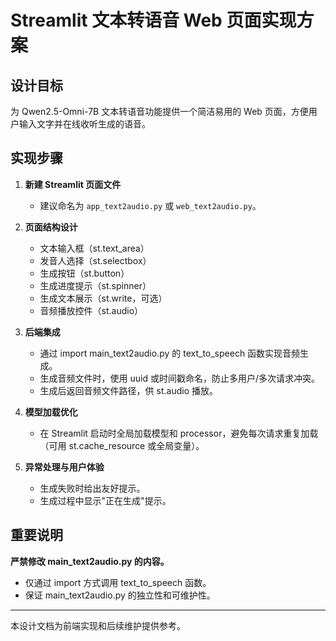 # Streamlit 文本转语音 Web 页面实现方案

## 设计目标
为 Qwen2.5-Omni-7B 文本转语音功能提供一个简洁易用的 Web 页面，方便用户输入文字并在线收听生成的语音。

## 实现步骤
1. **新建 Streamlit 页面文件**
   - 建议命名为 `app_text2audio.py` 或 `web_text2audio.py`。

2. **页面结构设计**
   - 文本输入框（st.text_area）
   - 发音人选择（st.selectbox）
   - 生成按钮（st.button）
   - 生成进度提示（st.spinner）
   - 生成文本展示（st.write，可选）
   - 音频播放控件（st.audio）

3. **后端集成**
   - 通过 import main_text2audio.py 的 text_to_speech 函数实现音频生成。
   - 生成音频文件时，使用 uuid 或时间戳命名，防止多用户/多次请求冲突。
   - 生成后返回音频文件路径，供 st.audio 播放。

4. **模型加载优化**
   - 在 Streamlit 启动时全局加载模型和 processor，避免每次请求重复加载（可用 st.cache_resource 或全局变量）。

5. **异常处理与用户体验**
   - 生成失败时给出友好提示。
   - 生成过程中显示"正在生成"提示。

## 重要说明
**严禁修改 main_text2audio.py 的内容。**
- 仅通过 import 方式调用 text_to_speech 函数。
- 保证 main_text2audio.py 的独立性和可维护性。

---
本设计文档为前端实现和后续维护提供参考。
